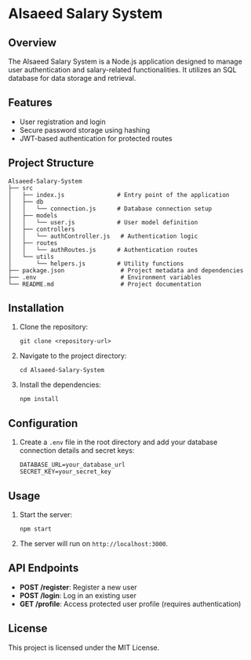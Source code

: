 # Alsaeed Salary System

## Overview
The Alsaeed Salary System is a Node.js application designed to manage user authentication and salary-related functionalities. It utilizes an SQL database for data storage and retrieval.

## Features
- User registration and login
- Secure password storage using hashing
- JWT-based authentication for protected routes

## Project Structure
```
Alsaeed-Salary-System
├── src
│   ├── index.js               # Entry point of the application
│   ├── db
│   │   └── connection.js      # Database connection setup
│   ├── models
│   │   └── user.js            # User model definition
│   ├── controllers
│   │   └── authController.js   # Authentication logic
│   ├── routes
│   │   └── authRoutes.js      # Authentication routes
│   └── utils
│       └── helpers.js         # Utility functions
├── package.json                # Project metadata and dependencies
├── .env                        # Environment variables
└── README.md                   # Project documentation
```

## Installation
1. Clone the repository:
   ```
   git clone <repository-url>
   ```
2. Navigate to the project directory:
   ```
   cd Alsaeed-Salary-System
   ```
3. Install the dependencies:
   ```
   npm install
   ```

## Configuration
1. Create a `.env` file in the root directory and add your database connection details and secret keys:
   ```
   DATABASE_URL=your_database_url
   SECRET_KEY=your_secret_key
   ```

## Usage
1. Start the server:
   ```
   npm start
   ```
2. The server will run on `http://localhost:3000`.

## API Endpoints
- **POST /register**: Register a new user
- **POST /login**: Log in an existing user
- **GET /profile**: Access protected user profile (requires authentication)

## License
This project is licensed under the MIT License.